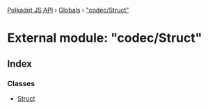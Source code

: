 [Polkadot JS API](../README.md) › [Globals](../globals.md) › ["codec/Struct"](_codec_struct_.md)

# External module: "codec/Struct"

## Index

### Classes

* [Struct](../classes/_codec_struct_.struct.md)

